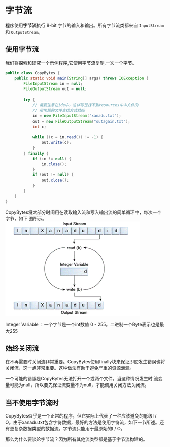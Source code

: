 # 字节流

程序使用**字节流**执行 8-bit 字节的输入和输出。所有字节流类都来自 `InputStream`和 `OutputStream`。

## 使用字节流

我们将探索和研究一个示例程序,它使用字节流复制,一次一个字节。
```java
public class CopyBytes {
    public static void main(String[] args) throws IOException {
        FileInputStream in = null;
        FileOutputStream out = null;

        try {
            // 需要注意在ide中，这样写是找不到resources中中文件的
            // 用常规的文件查找方式就ok
            in = new FileInputStream("xanadu.txt");
            out = new FileOutputStream("outagain.txt");
            int c;

            while ((c = in.read()) != -1) {
                out.write(c);
            }
        } finally {
            if (in != null) {
                in.close();
            }
            if (out != null) {
                out.close();
            }
        }
    }
}
```

CopyBytes将大部分时间用在读取输入流和写入输出流的简单循环中，每次一个字节，如下 图所示。
![](/assets/essential/io/byteStream.png)

Integer Variable ：一个字节是一个int数值	0 - 255。二进制一个Byte表示也是最大255

## 始终关闭流

在不再需要时关闭流非常重要。CopyBytes使用finally块来保证即使发生错误也将关闭流，这一点非常重要。这种做法有助于避免严重的资源泄漏。

一个可能的错误是CopyBytes无法打开一个或两个文件。当这种情况发生时,流变量可能为null，所以要先保证流变量不为null，才能调用关闭方法关闭流。

## 当不使用字节流时

CopyBytes似乎是一个正常的程序，但它实际上代表了一种应该避免的低级I / O。由于xanadu.txt包含字符数据，最好的方法是使用字符流，如下一节所述。还有更复杂数据类型的数据流。字节流只能用于最原始的I / O。

那么为什么要谈论字节流？因为所有其他流类型都是基于字节流构建的。